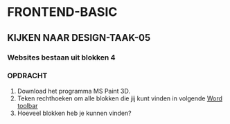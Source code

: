 # FRONTEND-BASIC

## KIJKEN NAAR DESIGN-TAAK-05

### Websites bestaan uit blokken 4

### OPDRACHT

1. Download het programma MS Paint 3D.
2. Teken rechthoeken om alle blokken die jij kunt vinden in volgende [Word toolbar](/02%20-%20Kijken%20naar%20design/taak05/images/toolbar.png)
3. Hoeveel blokken heb je kunnen vinden?
